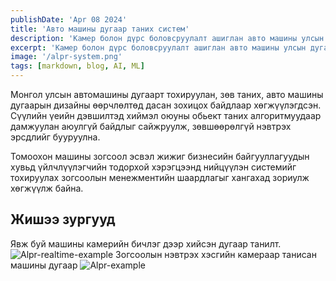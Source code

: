```yaml
---
publishDate: 'Apr 08 2024'
title: 'Авто машины дугаар таних систем'
description: 'Камер болон дүрс боловсруулалт ашиглан авто машины улсын дугаарыг таних шийдэл'
excerpt: 'Камер болон дүрс боловсруулалт ашиглан авто машины улсын дугаарыг таних шийдэл'
image: '/alpr-system.png'
tags: [markdown, blog, AI, ML]
---
```


Монгол улсын автомашины дугаарт тохируулан, зөв таних, авто машины дугаарын дизайны өөрчлөлтөд дасан зохицох байдлаар хөгжүүлэгдсэн. Сүүлийн үеийн дэвшилтэд хиймэл оюуны обьект таних алгоритмуудаар дамжуулан аюулгүй байдлыг сайжруулж, зөвшөөрөлгүй нэвтрэх эрсдлийг бууруулна.

Томоохон машины зогсоол эсвэл жижиг бизнесийн байгууллагуудын хувьд үйлчлүүлэгчийн тодорхой хэрэгцээнд нийцүүлэн системийг тохируулах зогсоолын менежментийн шаардлагыг хангахад зориулж хөгжүүлж байна.

## Жишээ зургууд

Явж буй машины камерийн бичлэг дээр хийсэн дугаар танилт.
![Alpr-realtime-example](/device_demo_green.webp)
Зогсоолын нэвтрэх хэсгийн камераар танисан машины дугаар
![Alpr-example](/alpr_example.png)
